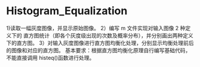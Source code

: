 # Histogram_Equalization

1)读取一幅灰度图像，并显示原始图像。
2）编写 m 文件实现对输入图像 2 种定义下的 直方图统计（即各个灰度级出现的次数及概率分布），并分别画出两种定义下的直方图。
3）对输入灰度图像进行直方图均衡化处理，分别显示均衡处理前后的图像和对应的直方图。
基本要求：根据直方图均衡化原理自行编写基础代码，不能直接调用 histeq()函数进行处理。
